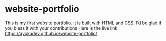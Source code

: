 # website-portfolio
This is my first website portfolio. It is built with HTML and CSS. I'd be glad if you bless it with your contributions 
Here is the live link https://ayokadev.github.io/website-portfolio/
